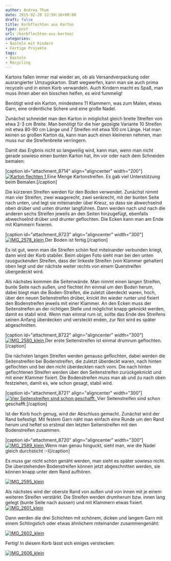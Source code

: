 ```yaml
---
author: Andrea Thum
date: 2015-02-20 12:59:16+00:00
draft: false
title: Korbflechten aus Karton
type: post
url: /korbflechten-aus-karton/
categories:
- Basteln mit Kindern
- Fertige Projekte
tags:
- Basteln
- Recycling
---
```


Kartons fallen immer mal wieder an, ob als Versandverpackung oder ausrangierter Umzugskarton. Statt wegwerfen, kann man sie auch prima recyceln und in einen Korb verwandeln. Auch Kindern macht es Spaß, man muss ihnen aber ein bisschen helfen, es wird fummelig!<!-- more -->

Benötigt wird ein Karton, mindestens 11 Klammern, was zum Malen, etwas Garn, eine ordentliche Schere und eine große Nadel.

Zunächst schneidet man den Karton in möglichst gleich breite Streifen von etwa 2-3 cm Breite. Man benötigt für die hier gezeigte Variante 10 Streifen mit etwa 80-90 cm Länge und 7 Streifen mit etwa 100 cm Länge. Hat man keinen so großen Karton da, kann man auch einen kleineren nehmen, man muss nur die Streifenbreite verringern.

Damit das Ergbnis nicht so langweilig wird, kann man, wenn man nicht gerade sowieso einen bunten Karton hat, ihn vor oder nach dem Schneiden bemalen:

[caption id="attachment_8714" align="aligncenter" width="200"][![Karton flechten 1](/wp-content/uploads/2015/02/IMG_2572_klein-200x300.jpg)
](/wp-content/uploads/2015/02/IMG_2572_klein.jpg) Eine Menge Kartonstreifen. Es gab viel Unterstützung beim Bemalen.[/caption]

Die kürzeren Streifen werden für den Boden verwendet. Zunächst nimmt man vier Streifen, zwei waagerecht, zwei senkrecht, mit der bunten Seite nach unten, und legt sie miteinander über Kreuz, so dass sie abwechselnd oben drüber und unten drunter langführen. Dann werden nach und nach die anderen sechs Streifen jeweils an den Seiten hinzugefügt, ebenfalls abwechselnd drüber und drunter geflochten. Die Ecken kann man am Ende mit Klammern fixieren.

[caption id="attachment_8723" align="aligncenter" width="300"][![IMG_2578_klein](/wp-content/uploads/2015/02/IMG_2578_klein-300x300.jpg)
](/wp-content/uploads/2015/02/IMG_2578_klein.jpg) Der Boden ist fertig.[/caption]

Es ist gut, wenn man die Streifen schön fest miteinander verbunden kriegt, dann wird der Korb stabiler. Beim obigen Foto sieht man bei den unten rausguckenden Streifen, dass der linkeste Streifen (von Klammer gehalten) oben liegt und der nächste weiter rechts von einem Querstreifen übergedeckt wird.

Als nächstes kommen die Seitenwände. Man nimmt einen langen Streifen, bunte Seite nach außen, und flechtet ihn einmal um den Boden herum, dabei biegt man die Boden-Streifen, die zuletzt überdeckt waren, hoch, über den neuen Seitenstreifen drüber, knickt ihn wieder runter und fixiert den Bodenstreifen jeweils mit einer Klammer. An den Ecken muss der Seitenstreifen an der richtigen Stelle und möglichst knapp geknickt werden, damit es stabil wird. Wenn man einmal rum ist, sollte das Ende des Streifens seinen Anfang überdecken und versteckt enden, zur Not wird es später abgeschnitten.

[caption id="attachment_8722" align="aligncenter" width="300"][![IMG_2580_klein](/wp-content/uploads/2015/02/IMG_2580_klein-300x300.jpg)
](/wp-content/uploads/2015/02/IMG_2580_klein.jpg) Der erste Seitenstreifen ist einmal drumrum geflochten.[/caption]

Die nächsten langen Streifen werden genauso geflochten, dabei werden die Seitenstreifen bei Bodenstreifen, die zuletzt überdeckt waren, nach hinten geflochten und bei den nicht überdeckten nach vorn. Die nach hinten geflochtenen Streifen werden über den Seitenstreifen zurückgeknickt und mit einer Klammer fixiert. Die Bodenstreifen muss man ab und zu nach oben festziehen, damit es, wie schon gesagt, stabil wird.

[caption id="attachment_8721" align="aligncenter" width="300"][![Vier Seitenstreifen sind schon geschafft.](/wp-content/uploads/2015/02/IMG_2582_klein-300x200.jpg)
](/wp-content/uploads/2015/02/IMG_2582_klein.jpg) Vier Seitenstreifen sind schon geschafft.[/caption]

Ist der Korb hoch genug, wird der Abschluss gemacht. Zunächst wird der Rand befestigt. Mit festem Garn näht man einfach eine Runde um den Rand herum und heftet so erstmal den letzten Seitenstreifen mit den Bodenstreifen zusammen.

[caption id="attachment_8720" align="aligncenter" width="300"][![IMG_2589_klein](/wp-content/uploads/2015/02/IMG_2589_klein-300x200.jpg)
](/wp-content/uploads/2015/02/IMG_2589_klein.jpg) Wenn man genau hinguckt, sieht man, wie die Nadel gleich durchsticht :-)[/caption]

Es muss gar nicht schön genäht werden, man sieht es später sowieso nicht. Die überstehenden Bodenstreifen können jetzt abgeschnitten werden, sie können knapp unter dem Rand aufhören.

[![IMG_2595_klein](/wp-content/uploads/2015/02/IMG_2595_klein-300x200.jpg)
](/wp-content/uploads/2015/02/IMG_2595_klein.jpg)

Als nächstes wird der oberste Rand von außen und von innen mit je einem weiteren Streifen verstärkt. Die Streifen werden drumherum bzw. innen lang gelegt (bunte Seite nach aussen) und mit Klammern etwas fixiert. [![IMG_2601_klein](/wp-content/uploads/2015/02/IMG_2601_klein-300x300.jpg)
](/wp-content/uploads/2015/02/IMG_2601_klein.jpg)

Dann werden die drei Schichten mit schönem, dicken und langem Garn mit einem Schlingstich oder etwas ähnlichem miteinander zusammengenäht:

[![IMG_2602_klein](/wp-content/uploads/2015/02/IMG_2602_klein-300x200.jpg)
](/wp-content/uploads/2015/02/IMG_2602_klein.jpg)

Fertig! In diesem Korb lässt sich einiges verstecken:

[![IMG_2606_klein](/wp-content/uploads/2015/02/IMG_2606_klein-200x300.jpg)
](/wp-content/uploads/2015/02/IMG_2606_klein.jpg)


